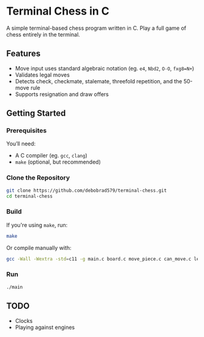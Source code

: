 # Terminal Chess in C

A simple terminal-based chess program written in C. Play a full game of chess entirely in the terminal.

## Features
- Move input uses standard algebraic notation (eg. `e4`, `Nbd2`, `O-O`, `fxg8=N+`)
- Validates legal moves
- Detects check, checkmate, stalemate, threefold repetition, and the 50-move rule
- Supports resignation and draw offers

## Getting Started

### Prerequisites
You’ll need:
- A C compiler (eg. `gcc`, `clang`)
- `make` (optional, but recommended)

### Clone the Repository
```bash
git clone https://github.com/debobrad579/terminal-chess.git
cd terminal-chess
```

### Build
If you're using `make`, run:
```bash
make
```
Or compile manually with:
```bash
gcc -Wall -Wextra -std=c11 -g main.c board.c move_piece.c can_move.c legal_moves.c -o main
```

### Run
```bash
./main
```

## TODO
- Clocks
- Playing against engines
